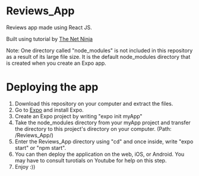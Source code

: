 # Reviews_App

Reviews app made using React JS.

Built using tutorial by [The Net Ninja](https://www.youtube.com/watch?v=cFVHTazhb7I&list=PL4cUxeGkcC9ixPU-QkScoRBVxtPPzVjrQ&index=16)

Note: One directory called "node_modules" is not included in this repository as a result of its large file size. It is the default node_modules directory that is created when you create an Expo app.

# Deploying the app

1. Download this repository on your computer and extract the files.
2. Go to [Expo](https://expo.io/learn) and install Expo.
3. Create an Expo project by writing "expo init myApp"
4. Take the node_modules directory from your myApp project and transfer the directory to this project's directory on your computer. (Path: /Reviews_App/)
5. Enter the Reviews_App directory using "cd" and once inside, write "expo start" or "npm start".
6. You can then deploy the application on the web, iOS, or Android. You may have to consult turotials on Youtube for help on this step.
7. Enjoy :))


